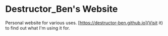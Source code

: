 # Destructor_Ben's Website

Personal website for various uses. [https://destructor-ben.github.io](Visit it)
to find out what I'm using it for.
